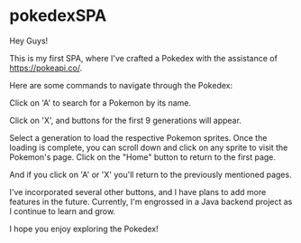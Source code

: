 # pokedexSPA
Hey Guys!

This is my first SPA, where I've crafted a Pokedex with the assistance of https://pokeapi.co/.

Here are some commands to navigate through the Pokedex:

Click on 'A' to search for a Pokemon by its name.

Click on 'X', and buttons for the first 9 generations will appear.

Select a generation to load the respective Pokemon sprites. Once the loading is complete, you can scroll down and click on any sprite to visit the Pokemon's page.
Click on the "Home" button to return to the first page.

And if you click on 'A' or 'X' you'll return to the previously mentioned pages. 

I've incorporated several other buttons, and I have plans to add more features in the future. Currently, I'm engrossed in a Java backend project as I continue to learn and grow.

I hope you enjoy exploring the Pokedex!
